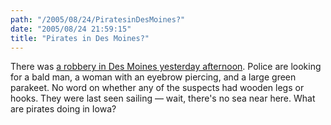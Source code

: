 ```yaml
---
path: "/2005/08/24/PiratesinDesMoines?" 
date: "2005/08/24 21:59:15" 
title: "Pirates in Des Moines?" 
---
```

<p>There was <a href="http://www.desmoinesregister.com/apps/pbcs.dll/article?AID=/20050824/NEWS01/508240358/1001/RSS01">a robbery in Des Moines yesterday afternoon</a>. Police are looking for a bald man, a woman with an eyebrow piercing, and a large green parakeet. No word on whether any of the suspects had wooden legs or hooks. They were last seen sailing &#8212; wait, there's no sea near here. What are pirates doing in Iowa?</p>